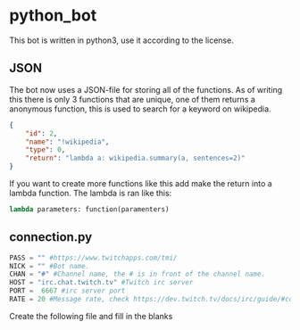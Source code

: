 # python_bot

This bot is written in python3, use it according to the license. 

## JSON

The bot now uses a JSON-file for storing all of the functions. 
As of writing this there is only 3 functions that are unique, one 
of them returns a anonymous function, this is used to search for a keyword on wikipedia. 

```JSON
{
    "id": 2,
    "name": "!wikipedia",
    "type": 0,
    "return": "lambda a: wikipedia.summary(a, sentences=2)"
}
```

If you want to create more functions like this add make the return into a lambda function. The lambda is ran like this:
```Python
lambda parameters: function(paramenters)
```

## connection.py

```Python
PASS = "" #https://www.twitchapps.com/tmi/
NICK = "" #Bot name.
CHAN = "#" #Channel name, the # is in front of the channel name. 
HOST = "irc.chat.twitch.tv" #Twitch irc server
PORT =  6667 #irc server port
RATE = 20 #Message rate, check https://dev.twitch.tv/docs/irc/guide/#command--message-limits
```

Create the following file and fill in the blanks
